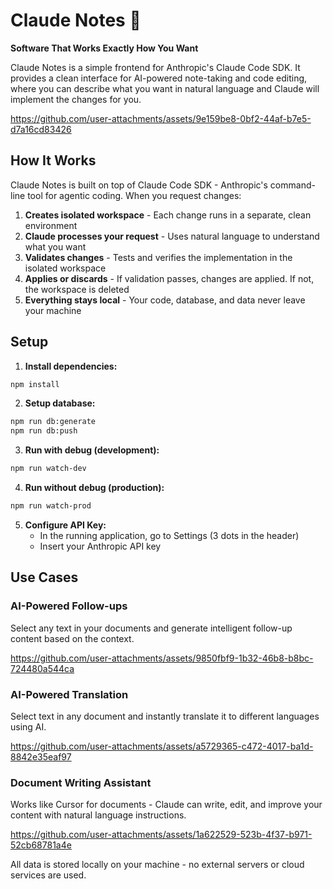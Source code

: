 # Claude Notes 📝

**Software That Works Exactly How You Want**

Claude Notes is a simple frontend for Anthropic's Claude Code SDK. It provides a clean interface for AI-powered note-taking and code editing, where you can describe what you want in natural language and Claude will implement the changes for you.

https://github.com/user-attachments/assets/9e159be8-0bf2-44af-b7e5-d7a16cd83426

## How It Works

Claude Notes is built on top of Claude Code SDK - Anthropic's command-line tool for agentic coding. When you request changes:

1. **Creates isolated workspace** - Each change runs in a separate, clean environment
2. **Claude processes your request** - Uses natural language to understand what you want
3. **Validates changes** - Tests and verifies the implementation in the isolated workspace  
4. **Applies or discards** - If validation passes, changes are applied. If not, the workspace is deleted
5. **Everything stays local** - Your code, database, and data never leave your machine

## Setup 

1. **Install dependencies:**
```bash
npm install
```

2. **Setup database:**
```bash
npm run db:generate
npm run db:push
```

3. **Run with debug (development):**
```bash
npm run watch-dev
```

4. **Run without debug (production):**
```bash
npm run watch-prod
```

5. **Configure API Key:**
   - In the running application, go to Settings (3 dots in the header)
   - Insert your Anthropic API key

## Use Cases

### AI-Powered Follow-ups
Select any text in your documents and generate intelligent follow-up content based on the context.

https://github.com/user-attachments/assets/9850fbf9-1b32-46b8-b8bc-724480a544ca

### AI-Powered Translation  
Select text in any document and instantly translate it to different languages using AI.

https://github.com/user-attachments/assets/a5729365-c472-4017-ba1d-8842e35eaf97

### Document Writing Assistant
Works like Cursor for documents - Claude can write, edit, and improve your content with natural language instructions.

https://github.com/user-attachments/assets/1a622529-523b-4f37-b971-52cb68781a4e

All data is stored locally on your machine - no external servers or cloud services are used.
